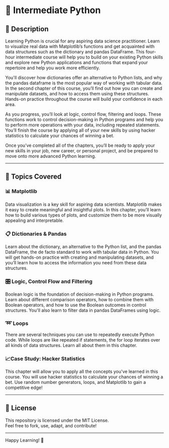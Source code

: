 # 📘 Intermediate Python

## 📖 Description

Learning Python is crucial for any aspiring data science practitioner. Learn to visualize real data with Matplotlib’s functions and get acquainted with data structures such as the dictionary and pandas DataFrame. This four-hour intermediate course will help you to build on your existing Python skills and explore new Python applications and functions that expand your repertoire and help you work more efficiently.

You'll discover how dictionaries offer an alternative to Python lists, and why the pandas dataframe is the most popular way of working with tabular data. In the second chapter of this course, you’ll find out how you can create and manipulate datasets, and how to access them using these structures. Hands-on practice throughout the course will build your confidence in each area.

As you progress, you’ll look at logic, control flow, filtering and loops. These functions work to control decision-making in Python programs and help you to perform more operations with your data, including repeated statements. You’ll finish the course by applying all of your new skills by using hacker statistics to calculate your chances of winning a bet.

Once you’ve completed all of the chapters, you’ll be ready to apply your new skills in your job, new career, or personal project, and be prepared to move onto more advanced Python learning.

---

## 🧠 Topics Covered

### 📊 Matplotlib
Data visualization is a key skill for aspiring data scientists. Matplotlib makes it easy to create meaningful and insightful plots. In this chapter, you’ll learn how to build various types of plots, and customize them to be more visually appealing and interpretable.

### 📋 Dictionaries & Pandas
Learn about the dictionary, an alternative to the Python list, and the pandas DataFrame, the de facto standard to work with tabular data in Python. You will get hands-on practice with creating and manipulating datasets, and you’ll learn how to access the information you need from these data structures.

### 🎛️ Logic, Control Flow and Filtering
Boolean logic is the foundation of decision-making in Python programs. Learn about different comparison operators, how to combine them with Boolean operators, and how to use the Boolean outcomes in control structures. You'll also learn to filter data in pandas DataFrames using logic.

### ➿ Loops
There are several techniques you can use to repeatedly execute Python code. While loops are like repeated if statements, the for loop iterates over all kinds of data structures. Learn all about them in this chapter.

### 📈Case Study: Hacker Statistics
This chapter will allow you to apply all the concepts you've learned in this course. You will use hacker statistics to calculate your chances of winning a bet. Use random number generators, loops, and Matplotlib to gain a competitive edge!

---

## 📜 License

This repository is licensed under the MIT License.  
Feel free to fork, use, adapt, and contribute!

---

Happy Learning! 🌱
